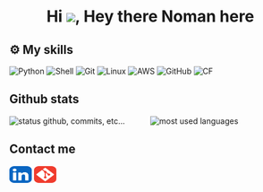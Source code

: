 # <p align="center">Hi <img src="https://raw.githubusercontent.com/marcos-inja/marcos-inja/main/gifs/hi.gif" width="35px">, Hey there Noman here</p>


## ⚙️ My skills
![Python](https://img.shields.io/badge/python-%230095D5.svg?&style=for-the-badge&logo=python&logoColor=white) ![Shell](https://img.shields.io/badge/Shell_Script-121011?style=for-the-badge&logo=gnu-bash&logoColor=white) ![Git](https://img.shields.io/badge/git%20-%23F05033.svg?&style=for-the-badge&logo=git&logoColor=white&Color=c95410) ![Linux]( https://img.shields.io/badge/Linux-FCC624?style=for-the-badge&logo=linux&logoColor=black) ![AWS](https://img.shields.io/badge/Amazon_AWS-FF9900?style=for-the-badge&logo=amazonaws&logoColor=white) ![GitHub](https://img.shields.io/badge/GitHub_Actions-2088FF?style=for-the-badge&logo=github-actions&logoColor=white) ![CF](https://img.shields.io/badge/Cloudflare-F38020?style=for-the-badge&logo=Cloudflare&logoColor=white)


##  Github stats
<div style="display:flex; justify-content:center;">
    <img alt="status github, commits, etc..." width="400px" src="https://github-readme-stats.vercel.app/api?username=NaumanNahian&count_private=true&show_icons=true&custom_title=Github&theme=algolia&bg_color=0,000000,130F40&layout=compact&border_radius=8"
    />
    <img alt="most used languages" width="400px" src="https://github-readme-stats.vercel.app/api/top-langs/?username=NaumanNahian&count_private=true&theme=algolia&bg_color=0,000000,130F40&layout=compact&border_radius=8&langs_count=20&hide=CSS,JavaScript,TeX"/>
</div>

## Contact me 
<a href="https://www.linkedin.com/in/nomanmd" target="blank"><img align="center" src="https://raw.githubusercontent.com/tandpfun/skill-icons/main/icons/LinkedIn.svg" alt="hridoyalhazard" height="30" width="40" /></a> <a href="https://github.com/NaumanNahian" target="blank"><img align="center" src="https://raw.githubusercontent.com/tandpfun/skill-icons/main/icons/Git.svg" alt="HridoyHazard" height="30" width="40" /></a>
